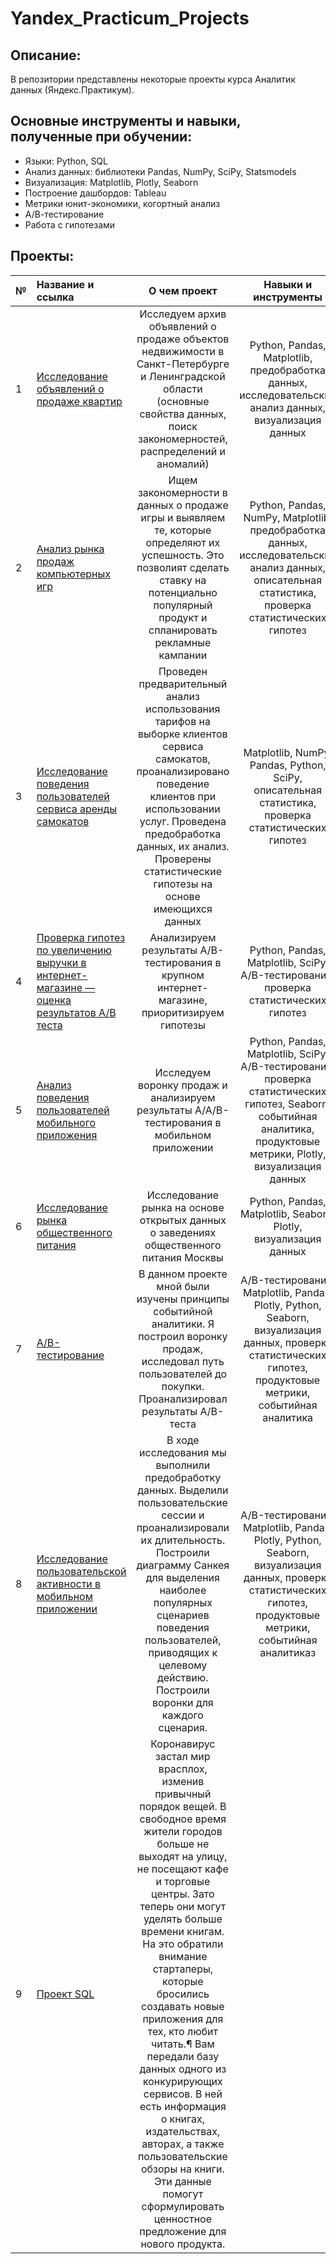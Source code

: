 # Yandex_Practicum_Projects

## Описание:
В репозитории представлены некоторые проекты курса Аналитик данных (Яндекс.Практикум).

## Основные инструменты и навыки, полученные при обучении:
- Языки: Python, SQL
- Анализ данных: библиотеки Pandas, NumPy, SciPy, Statsmodels
- Визуализация: Matplotlib, Plotly, Seaborn
- Построение дашбордов: Tableau
- Метрики юнит-экономики, когортный анализ
- А/В-тестирование
- Работа с гипотезами


## Проекты:
|№	|Название и ссылка |О чем проект	|Навыки и инструменты|
|:--|:-----------------|:------------:|:------------------:|
|1	|[Исследование объявлений о продаже квартир](https://github.com/AlexandrGrig/Projects/tree/Yandex.Practicum/Real%20estate)	|Исследуем архив объявлений о продаже объектов недвижимости в Санкт-Петербурге и Ленинградской области (основные свойства данных, поиск закономерностей, распределений и аномалий)	|Python, Pandas, Matplotlib, предобработка данных, исследовательский анализ данных, визуализация данных|
|2	|[Анализ рынка продаж компьютерных игр](https://github.com/AlexandrGrig/Projects/tree/Yandex.Practicum/Games)	|Ищем закономерности в данных о продаже игры и выявляем те, которые определяют их успешность. Это позволият сделать ставку на потенциально популярный продукт и спланировать рекламные кампании	|Python, Pandas, NumPy, Matplotlib, предобработка данных, исследовательский анализ данных, описательная статистика, проверка статистических гипотез|
|3	|[Исследование поведения пользователей сервиса аренды самокатов](https://github.com/AlexandrGrig/Projects/tree/Yandex.Practicum/Scooters)	|Проведен предварительный анализ использования тарифов на выборке клиентов сервиса самокатов, проанализировано поведение клиентов при использовании услуг. Проведена предобработка данных, их анализ. Проверены статистические гипотезы на основе имеющихся данных	|Matplotlib, NumPy, Pandas, Python, SciPy, описательная статистика, проверка статистических гипотез|
|4	|[Проверка гипотез по увеличению выручки в интернет-магазине — оценка результатов A/B теста](https://github.com/AlexandrGrig/Projects/tree/Yandex.Practicum/Hipotheses) |Анализируем результаты A/B-тестирования в крупном интернет-магазине, приоритизируем гипотезы	|Python, Pandas, Matplotlib, SciPy, A/B-тестирование, проверка статистических гипотез|
|5	|[Анализ поведения пользователей мобильного приложения](https://github.com/AlexandrGrig/Projects/tree/Yandex.Practicum/Unit%20economy)	|Исследуем воронку продаж и анализируем результаты A/A/B-тестирования в мобильном приложении	|Python, Pandas, Matplotlib, SciPy, A/B-тестирование, проверка статистических гипотез, Seaborn, событийная аналитика, продуктовые метрики, Plotly, визуализация данных|
|6	|[Исследование рынка общественного питания](https://github.com/AlexandrGrig/Projects/tree/Yandex.Practicum/Folium)	|Исследование рынка на основе открытых данных о заведениях общественного питания Москвы	|Python, Pandas, Matplotlib, Seaborn, Plotly, визуализация данных|
|7	|[A/B-тестирование](https://github.com/AlexandrGrig/Projects/tree/Yandex.Practicum/A%5CB%20Test)	|В данном проекте мной были изучены принципы событийной аналитики. Я построил воронку продаж, исследовал путь пользователей до покупки. Проанализировал результаты A/B-теста |A/B-тестирование, Matplotlib, Pandas, Plotly, Python, Seaborn, визуализация данных, проверка статистических гипотез, продуктовые метрики, событийная аналитика|
|8	|[Исследование пользовательской активности в мобильном приложении](https://github.com/AlexandrGrig/Projects/tree/Yandex.Practicum/App%20Analysis) |В ходе исследования мы выполнили предобработку данных. Выделили пользовательские сессии и проанализировали их длительность. Построили диаграмму Санкея для выделения наиболее популярных сценариев поведения пользователей, приводящих к целевому действию. Построили воронки для каждого сценария.	|A/B-тестирование, Matplotlib, Pandas, Plotly, Python, Seaborn, визуализация данных, проверка статистических гипотез, продуктовые метрики, событийная аналитиказ|
|9  |[Проект SQL]()|Коронавирус застал мир врасплох, изменив привычный порядок вещей. В свободное время жители городов больше не выходят на улицу, не посещают кафе и торговые центры. Зато теперь они могут уделять больше времени книгам. На это обратили внимание стартаперы, которые бросились создавать новые приложения для тех, кто любит читать.¶ Вам передали базу данных одного из конкурирующих сервисов. В ней есть информация о книгах, издательствах, авторах, а также пользовательские обзоры на книги. Эти данные помогут сформулировать ценностное предложение для нового продукта.|
